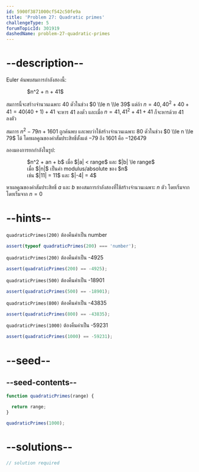 ```yaml
---
id: 5900f3871000cf542c50fe9a
title: 'Problem 27: Quadratic primes'
challengeType: 5
forumTopicId: 301919
dashedName: problem-27-quadratic-primes
---
```


# --description--

Euler ค้นพบสมการกำลังสองนี้:

<div style='margin-left: 4em;'>$n^2 + n + 41$</div>

สมการนี้จะสร้างจำนวนเฉพาะ 40 ตัวในช่วง $0 \\le n \\le 39$
แต่ถ้า $n = 40, 40^2 + 40 + 41 = 40(40 + 1) + 41$ จะหาร 41 ลงตัว และเมื่อ $n = 41, 41^2 + 41 + 41$ ก็จะหารด้วย 41 ลงตัว

สมการ $n^2 - 79n + 1601$ ถูกค้นพบ และพบว่าใช้สร้างจำนวนเฉพาะ 80 ตัวในช่วง $0 \\le n \\le 79$ ได้ โดยผลคูณของค่าสัมประสิทธิ์ตั้งแต่ −79 ถึง 1601 คือ −126479

ลองมองการยกกำลังในรูป:

<div style='margin-left: 4em;'>
  $n^2 + an + b$ เมื่อ $|a| < range$ และ $|b| \le range$<br>
  เมื่อ $|n|$ เป็นค่า modulus/absolute ของ $n$<br>
  เช่น $|11| = 11$ และ $|-4| = 4$<br>
</div>

หาผลคูณของค่าสัมประสิทธิ์ $a$ และ $b$ ของสมการกำลังสองที่ใช้สร้างจำนวนเฉพาะ $n$ ตัว โดยเริ่มจาก โดยเริ่มจาก $n = 0$

# --hints--

`quadraticPrimes(200)` ต้องคืนค่าเป็น number

```js
assert(typeof quadraticPrimes(200) === 'number');
```

`quadraticPrimes(200)` ต้องคืนค่าเป็น -4925

```js
assert(quadraticPrimes(200) == -4925);
```

`quadraticPrimes(500)` ต้องคืนค่าเป็น -18901

```js
assert(quadraticPrimes(500) == -18901);
```

`quadraticPrimes(800)` ต้องคืนค่าเป็น -43835

```js
assert(quadraticPrimes(800) == -43835);
```

`quadraticPrimes(1000)` ต้องคืนค่าเป็น -59231

```js
assert(quadraticPrimes(1000) == -59231);
```

# --seed--

## --seed-contents--

```js
function quadraticPrimes(range) {

  return range;
}

quadraticPrimes(1000);
```

# --solutions--

```js
// solution required
```
